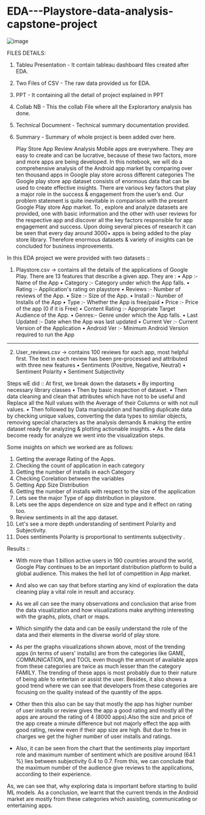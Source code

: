 # EDA---Playstore-data-analysis-capstone-project

![image](https://github.com/Sridharpadhy/EDA---Playstore-data-analysis-capstone-project/assets/120051156/1da1e853-12d1-4954-96b9-fd4728ae7350)


FILES DETAILS:
1. Tableu Presentation - It contain tableau dashboard files created after EDA.
2. Two Files of CSV - The raw data provided us for EDA.
3. PPT - It containing all the detail of project explained in PPT
4. Collab NB - This the collab File where all the Explorartory analysis has done.
5. Technical Documnent - Technical summary documentation provided.
6. Summary - Summary of whole project is been added over here.
   

     Play Store App Review Analysis
Mobile apps are everywhere. They are easy to create and can be lucrative, because of these two factors, more and more apps are being developed. In this notebook, we will do a comprehensive analysis of the Android app market by comparing over ten thousand apps in Google play store   across different categories 
The Google play store app dataset consists of enormous data that can be used to create effective insights. There are various key factors that play a major role in the success & engagement from the user’s end. Our problem statement is quite inevitable in comparison with the present Google Play store App market. To , explore and analyze datasets are provided, one with basic information and the  other with user reviews for the respective app  and discover all the key factors responsible for app engagement and success.
Upon doing several pieces of research it can be seen that every day around 3000+ apps is being added to the play store library. Therefore enormous datasets & variety of insights can be concluded for business improvements.


In this EDA project we were provided with two datasets ::

1.	Playstore.csv -> contains all the details of the applications of Google Play. There are 13 features that describe a given app.
They are :
•	App :- Name of the App
•	Category :- Category under which the App falls.
•	Rating :- Application's rating on playstore
•	Reviews :- Number of reviews of the App.
•	Size :- Size of the App.
•	Install :- Number of Installs of the App
•	Type :- Whether the App is free/paid
•	Price :- Price of the app (0 if it is Free)
•	Content Rating :- Appropriate Target Audience of the App.
•	Genres:- Genre under which the App falls.
•	Last Updated :- Date when the App was last updated
•	Current Ver :- Current Version of the Application
•	Android Ver :- Minimum Android Version required to run the App
________________________________________
2.	User_reviews.csv -> contains 100 reviews for each app, most helpful first. The text in each review has been pre-processed and attributed with three new features
•	Sentiments (Positive, Negative, Neutral)
•	Sentiment Polarity
•	Sentiment Subjectivity

Steps wE did ::
At first, we break down the datasets
•	By importing necessary library classes
•	Then by  basic inspection of dataset. 
•	Then data cleaning and  clean that attributes which have not to be useful and  Replace all the Null values with the Average of their Columns or with not null values.
•	Then followed by Data manipulation and handling duplicate data by checking unique values, converting the data types to similar objects, removing special characters as the analysis demands & making the entire dataset ready for analyzing & plotting actionable insights.
•	As the data become ready for analyze we went into the visualization steps.

Some insights on which we worked are as follows:

1.	Getting the average Rating of the Apps.
2.	Checking the count of application in each category
3.	Getting the number of installs in each Category
4.	Checking Corelation between the variables
5.	Getting App Size Distribution
6.	Getting the number of installs with respect to the size of the application
7.	Lets see the major Type of app distribution in playstore.
8.	Lets see the apps dependence on size and type and it effect on rating too.
9.	Review sentiments in all the app dataset.
10.	Let's see a more depth understanding of sentiment Polarity and Subjectivity.
11.	Does sentiments Polarity is proportional to sentiments subjectivity .




Results ::

- With more than 1 billion active users in 190 countries around the world, Google Play continues to be an important distribution platform to build a global audience. This makes the hell lot of competition in App market.

- And also we can say that before starting any kind of exploration the data cleaning play a vital role in result and accuracy.

- As we all can see the many observations and conclusion that arise from the data visualization and how visualizations make anything interesting with the graphs, plots, chart or maps.

- Which simplify the data and can be easily understand the role of the data and their elements in the diverse world of play store.

- As per the graphs visualizations shown above, most of the trending apps (in terms of users' installs) are from the categories like GAME, COMMUNICATION, and TOOL even though the amount of available apps from these categories are twice as much lesser than the category FAMILY. The trending of these apps is most probably due to their nature of being able to entertain or assist the user. Besides, it also shows a good trend where we can see that developers from these categories are focusing on the quality instead of the quantity of the apps.

- Other then this also can be say that mostly the app has higher number of user installs or review gives the app a good rating and mostly all the apps are around the rating of 4 (8000 apps).Also the size and price of the app create a minute difference but not majorly effect the app with good rating, review even if their app size are high. But due to free in charges we get the higher number of user installs and ratings.

- Also, it can be seen from the chart that the sentiments play important role and maximum number of sentiment which are positive around (64.1 %) lies between subjectivity 0.4 to 0.7. From this, we can conclude that the maximum number of the audience give reviews to the applications, according to their experience.

As, we can see that, why exploring data is important before starting to build ML models.
As a conclusion, we learnt that the current trends in the Android market are mostly from these categories which assisting, communicating or entertaining apps.
